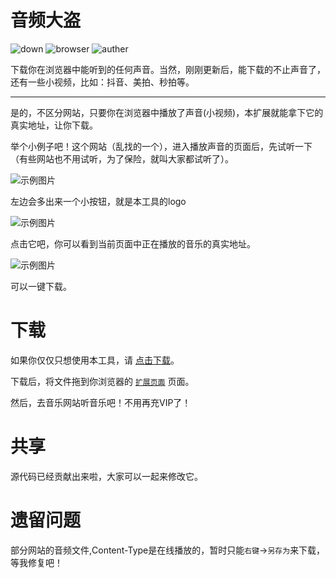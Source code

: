 # 音频大盗

![down](https://img.shields.io/badge/download-1K-brightgreen.svg)
![browser](https://img.shields.io/badge/browser-chrome-brightgreen.svg)
![auther](https://img.shields.io/badge/auther-44886-brightgreen.svg)

下载你在浏览器中能听到的任何声音。当然，刚刚更新后，能下载的不止声音了，还有一些小视频，比如：抖音、美拍、秒拍等。

***

是的，不区分网站，只要你在浏览器中播放了声音(小视频)，本扩展就能拿下它的真实地址，让你下载。

举个小例子吧！这个网站（乱找的一个），进入播放声音的页面后，先试听一下（有些网站也不用试听，为了保险，就叫大家都试听了）。

![示例图片](http://cdn.44886.com/tools/image/1521262829380_4a47a0db6e60853dedfcfdf08a5ca249.png)

左边会多出来一个小按钮，就是本工具的logo

![示例图片](http://cdn.44886.com/tools/image/1521262841892_fb5c81ed3a220004b71069645f112867.png)

点击它吧，你可以看到当前页面中正在播放的音乐的真实地址。

![示例图片](http://cdn.44886.com/tools/image/1521262851675_10fb15c77258a991b0028080a64fb42d.png)

可以一键下载。


# 下载
如果你仅仅只想使用本工具，请 [点击下载](https://raw.githubusercontent.com/44886/sound-down/master/release/sound-down.crx)。

下载后，将文件拖到你浏览器的 [`扩展页面`](chrome://extensions) 页面。

然后，去音乐网站听音乐吧！不用再充VIP了！

# 共享

源代码已经贡献出来啦，大家可以一起来修改它。

# 遗留问题

部分网站的音频文件,Content-Type是在线播放的，暂时只能`右键`->`另存为`来下载，等我修复吧！
